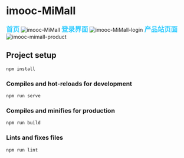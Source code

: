 # imooc-MiMall

<font color="#33CCFF" size='4'>**首页**</font>
![imooc-MiMall](http://img.weisanjin.com/imooc-mimall07-19.png)
<font color="#33CCFF" size='4'>**登录界面**</font>
![imooc-MiMall-login](http://img.weisanjin.com/imooc-mimal-loginl.png)
<font color="#33CCFF" size='4'>**产品站页面**</font>
![imooc-mimall-product](http://img.weisanjin.com/imooc-mimall-product.png)

## Project setup

```
npm install
```

### Compiles and hot-reloads for development

```
npm run serve
```

### Compiles and minifies for production

```
npm run build
```

### Lints and fixes files

```
npm run lint
```


